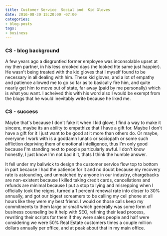 ```yaml
---
title: Customer Service  Social and  Kid Gloves
date: 2016-08-30 15:20:00 -07:00
categories:
- blog-posts
tags:
- business
---
```



### CS - blog background
A few years ago a disgruntled former employee was inconsolable upset at my then partner, in his less crooked days (he looked hte same just happier). He wasn't being treated with the kid gloves that I myself found to be necessary in all dealing with him. These kid gloves, and a lot of empathy and patience allowed me to go so far as to basically fire him, and quite nearly get him to move out of state, far away  (paid by me personally) which is what you want. I acheived this with his word also I would be exempt from the blogs that he would inevitably write because he liked me. 

### CS - success
Maybe that's because I don't fake it when I kid glove, I find a way to make it sincere, maybe its an ability to empathize that I have a gift for. Maybe I don't have a gift for it I just want to be good at it more than others do. Or maybe, everyone I work with is a goddamn lunatic or sociopath or some such affliction depriving them of emotional intelligence, thus I'm only good because I'm standing next to people particularly awful. I don't know honestly, I just know I'm not bad it it, thats I think the humble answer. 

It fell under my baliwick to design the customer service flow top to bottom in part because I had the patience for it and no doubt because my recovery rate is astounding, and unmatched by anyone in our industry, chargebacks are non-existent because I killed taking credit cards, cancellations and refunds are minimal because I put a stop to lying and misrepping when I officially took the reigns, turned a 1 percent renewal rate into closer to 30% annually, and got our bigest screamers to be calling my cell phone at all hours like they were my best friend. I would on those calls keep my commitments to them large or small which generally was some form of business counseling be it help with SEO, refining their lead process, rewriting their scripts for them if they were sales people and half were considering we were 50% Real Estate customers times a couple million dollars annually per office, and at peak about that in my main office. 




